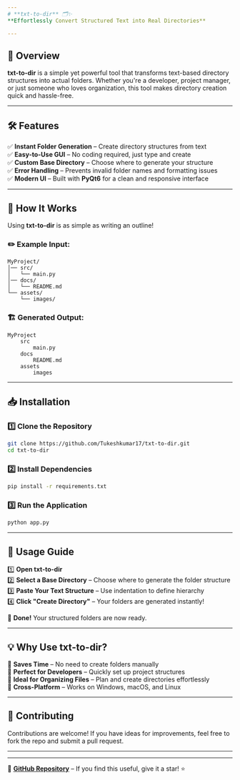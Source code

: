 ```yaml
---
# **txt-to-dir** 🗂️✨  
**Effortlessly Convert Structured Text into Real Directories**  

---
```


## 🚀 **Overview**  
**txt-to-dir** is a simple yet powerful tool that transforms text-based directory structures into actual folders. Whether you're a developer, project manager, or just someone who loves organization, this tool makes directory creation quick and hassle-free.  

---

## 🛠️ **Features**  
✅ **Instant Folder Generation** – Create directory structures from text  
✅ **Easy-to-Use GUI** – No coding required, just type and create  
✅ **Custom Base Directory** – Choose where to generate your structure  
✅ **Error Handling** – Prevents invalid folder names and formatting issues  
✅ **Modern UI** – Built with **PyQt6** for a clean and responsive interface  

---

## 🎯 **How It Works**  
Using **txt-to-dir** is as simple as writing an outline!  

### ✏️ **Example Input:**  
```
MyProject/
│── src/
│   └── main.py
│── docs/
│   └── README.md
└── assets/
    └── images/
```
### 🏗 **Generated Output:**  
```
MyProject
    src
        main.py
    docs
        README.md
    assets
        images
```

---

## 📥 **Installation**  

### 1️⃣ **Clone the Repository**  
```sh
git clone https://github.com/Tukeshkumar17/txt-to-dir.git
cd txt-to-dir
```

### 2️⃣ **Install Dependencies**  
```sh
pip install -r requirements.txt
```

### 3️⃣ **Run the Application**  
```sh
python app.py
```

---

## 🎨 **Usage Guide**  

1️⃣ **Open txt-to-dir**  
2️⃣ **Select a Base Directory** – Choose where to generate the folder structure  
3️⃣ **Paste Your Text Structure** – Use indentation to define hierarchy  
4️⃣ **Click "Create Directory"** – Your folders are generated instantly!  

🎉 **Done!** Your structured folders are now ready.  

---

## 💡 **Why Use txt-to-dir?**  

🔹 **Saves Time** – No need to create folders manually  
🔹 **Perfect for Developers** – Quickly set up project structures  
🔹 **Ideal for Organizing Files** – Plan and create directories effortlessly  
🔹 **Cross-Platform** – Works on Windows, macOS, and Linux  

---

## 🤝 **Contributing**  
Contributions are welcome! If you have ideas for improvements, feel free to fork the repo and submit a pull request.  

---

---

🌟 **[GitHub Repository](https://github.com/yourusername/txt-to-dir)** – If you find this useful, give it a star! ⭐  
